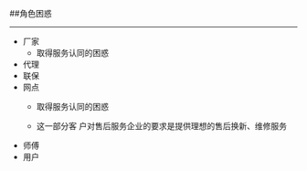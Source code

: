 ##角色困惑
___
 * 厂家
   - 取得服务认同的困惑
 * 代理
 * 联保
 * 网点
   - 取得服务认同的困惑

   - 这一部分客 户对售后服务企业的要求是提供理想的售后换新、维修服务
 * 师傅
 * 用户

